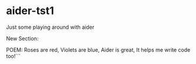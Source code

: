 # aider-tst1
Just some playing around with aider

New Section:

POEM:
Roses are red,
Violets are blue,
Aider is great,
It helps me write code too!```